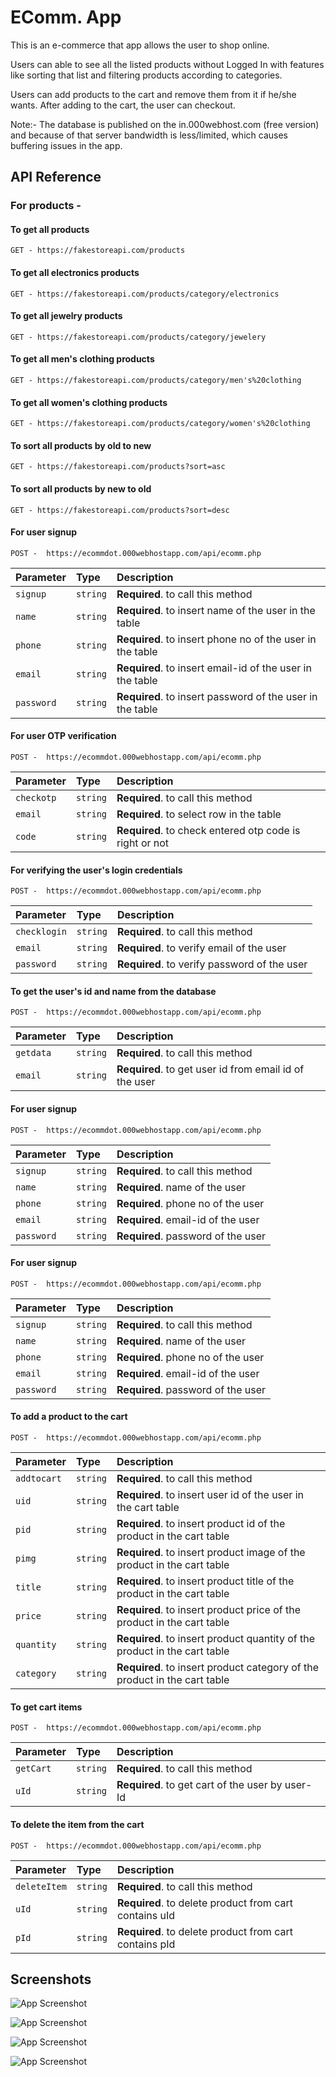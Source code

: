 
# EComm. App

This is an e-commerce that app allows the user to shop online.

Users can able to see all the listed products without Logged In with features like sorting that list and filtering products according to categories.

Users can add products to the cart and remove them from it if he/she wants. After adding to the cart, the user can checkout.

Note:- 
The database is published on the in.000webhost.com (free version) and because of that server bandwidth is less/limited, which causes buffering issues in the app. 


## API Reference

### For products - 

#### To get all products

```http
GET - https://fakestoreapi.com/products
```



#### To get all electronics products  
```http
GET - https://fakestoreapi.com/products/category/electronics
```

#### To get all jewelry products
```http
GET - https://fakestoreapi.com/products/category/jewelery
```
#### To get all men's clothing products

```http
GET - https://fakestoreapi.com/products/category/men's%20clothing
```
#### To get all women's clothing products 

```http
GET - https://fakestoreapi.com/products/category/women's%20clothing
```


#### To sort all products by old to new

```http
GET - https://fakestoreapi.com/products?sort=asc
````


#### To sort all  products by new to old
```http
GET - https://fakestoreapi.com/products?sort=desc
````
#### For user signup
```http
POST -  https://ecommdot.000webhostapp.com/api/ecomm.php
```
| Parameter | Type     | Description                       |
| :-------- | :------- | :-------------------------------- |
| `signup`      | `string` | **Required**. to call this method |
| `name`      | `string` | **Required**. to insert name of the user in the table|
| `phone`      | `string` | **Required**. to insert phone no of the user in the table |
| `email`      | `string` | **Required**. to insert email-id of the user in the table |
| `password`      | `string` | **Required**. to insert password of the user in the table |



#### For user OTP verification
```http
POST -  https://ecommdot.000webhostapp.com/api/ecomm.php
```
| Parameter | Type     | Description                       |
| :-------- | :------- | :-------------------------------- |
| `checkotp`      | `string` | **Required**. to call this method |
| `email`      | `string` | **Required**. to select row in the table |
| `code`      | `string` | **Required**. to check entered otp code is right or not |



#### For verifying the user's login credentials
```http
POST -  https://ecommdot.000webhostapp.com/api/ecomm.php
```
| Parameter | Type     | Description                       |
| :-------- | :------- | :-------------------------------- |
| `checklogin`      | `string` | **Required**. to call this method |
| `email`      | `string` | **Required**. to verify email of the user |
| `password`      | `string` | **Required**. to verify password of the user |



#### To get the user's id and name from the database
```http
POST -  https://ecommdot.000webhostapp.com/api/ecomm.php
```
| Parameter | Type     | Description                       |
| :-------- | :------- | :-------------------------------- |
| `getdata`      | `string` | **Required**. to call this method |
| `email`      | `string` | **Required**. to get user id from email id of the user |



#### For user signup
```http
POST -  https://ecommdot.000webhostapp.com/api/ecomm.php
```
| Parameter | Type     | Description                       |
| :-------- | :------- | :-------------------------------- |
| `signup`      | `string` | **Required**. to call this method |
| `name`      | `string` | **Required**. name of the user |
| `phone`      | `string` | **Required**. phone no of the user |
| `email`      | `string` | **Required**. email-id of the user |
| `password`      | `string` | **Required**. password of the user |


#### For user signup
```http
POST -  https://ecommdot.000webhostapp.com/api/ecomm.php
```
| Parameter | Type     | Description                       |
| :-------- | :------- | :-------------------------------- |
| `signup`      | `string` | **Required**. to call this method |
| `name`      | `string` | **Required**. name of the user |
| `phone`      | `string` | **Required**. phone no of the user |
| `email`      | `string` | **Required**. email-id of the user |
| `password`      | `string` | **Required**. password of the user |


#### To add a product to the cart
```http
POST -  https://ecommdot.000webhostapp.com/api/ecomm.php
```
| Parameter | Type     | Description                       |
| :-------- | :------- | :-------------------------------- |
| `addtocart`      | `string` | **Required**. to call this method |
| `uid`      | `string` | **Required**. to insert user id of the user in the cart table  |
| `pid`      | `string` | **Required**. to insert product id of the product in the cart table  |
| `pimg`      | `string` | **Required**. to insert product image of the product in the cart table  |
| `title`      | `string` | **Required**. to insert product title of the product in the cart table  |
| `price`      | `string` | **Required**. to insert product price of the product in the cart table  |
| `quantity`      | `string` | **Required**. to insert product quantity of the product in the cart table  |
| `category`      | `string` | **Required**. to insert product category of the product in the cart table  |

#### To get cart items
```http
POST -  https://ecommdot.000webhostapp.com/api/ecomm.php
```
| Parameter | Type     | Description                       |
| :-------- | :------- | :-------------------------------- |
| `getCart`      | `string` | **Required**. to call this method |
| `uId`      | `string` | **Required**. to get cart of the user by user-Id |

#### To delete the item from the cart
```http
POST -  https://ecommdot.000webhostapp.com/api/ecomm.php
```
| Parameter | Type     | Description                       |
| :-------- | :------- | :-------------------------------- |
| `deleteItem`      | `string` | **Required**. to call this method |
| `uId`      | `string` | **Required**. to delete product from cart contains uId |
| `pId`      | `string` | **Required**. to delete product from cart contains pId |






## Screenshots

![App Screenshot](https://dl.dropboxusercontent.com/s/m9odwfhra7ot2wy/Login.png?dl=0)



![App Screenshot](https://dl.dropboxusercontent.com/s/kf2ponl94dkfs79/HomeActivity.png?dl=0)



![App Screenshot](https://dl.dropboxusercontent.com/s/vpzpwgywexima1d/Product%20Details.png?dl=0)



![App Screenshot](https://dl.dropboxusercontent.com/s/5m43a4liofu0lce/Check%20out.png?dl=0)


